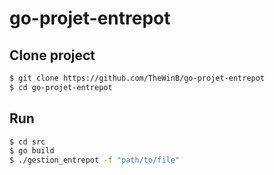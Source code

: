 # go-projet-entrepot

## Clone project
```bash
$ git clone https://github.com/TheWinB/go-projet-entrepot
$ cd go-projet-entrepot
```

## Run
```bash
$ cd src
$ go build
$ ./gestion_entrepot -f "path/to/file"
```

